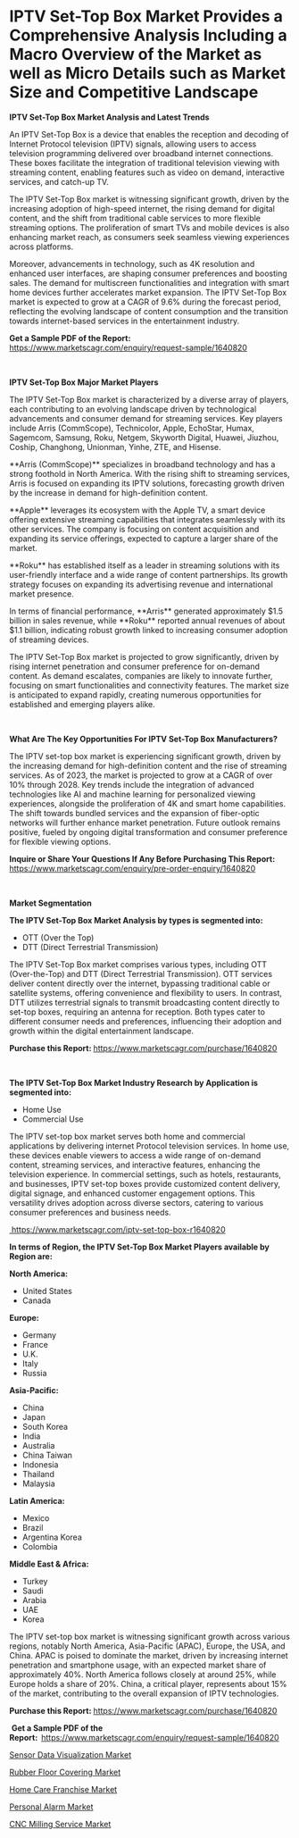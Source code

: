 <p><h1>IPTV Set-Top Box Market Provides a Comprehensive Analysis Including a Macro Overview of the Market as well as Micro Details such as Market Size and Competitive Landscape</h1></p><p><strong>IPTV Set-Top Box Market Analysis and Latest Trends</strong></p>
<p><p>An IPTV Set-Top Box is a device that enables the reception and decoding of Internet Protocol television (IPTV) signals, allowing users to access television programming delivered over broadband internet connections. These boxes facilitate the integration of traditional television viewing with streaming content, enabling features such as video on demand, interactive services, and catch-up TV. </p><p>The IPTV Set-Top Box market is witnessing significant growth, driven by the increasing adoption of high-speed internet, the rising demand for digital content, and the shift from traditional cable services to more flexible streaming options. The proliferation of smart TVs and mobile devices is also enhancing market reach, as consumers seek seamless viewing experiences across platforms. </p><p>Moreover, advancements in technology, such as 4K resolution and enhanced user interfaces, are shaping consumer preferences and boosting sales. The demand for multiscreen functionalities and integration with smart home devices further accelerates market expansion. The IPTV Set-Top Box market is expected to grow at a CAGR of 9.6% during the forecast period, reflecting the evolving landscape of content consumption and the transition towards internet-based services in the entertainment industry.</p></p>
<p><strong>Get a Sample PDF of the Report:&nbsp;</strong> <a href="https://www.marketscagr.com/enquiry/request-sample/1640820?utm_campaign=1261&utm_medium=2&utm_source=Github&utm_content=ia&utm_term=25092024&utm_id=iptv-set-top-box">https://www.marketscagr.com/enquiry/request-sample/1640820</a></p>
<p>&nbsp;</p>
<p><strong>IPTV Set-Top Box Major Market Players</strong></p>
<p><p>The IPTV Set-Top Box market is characterized by a diverse array of players, each contributing to an evolving landscape driven by technological advancements and consumer demand for streaming services. Key players include Arris (CommScope), Technicolor, Apple, EchoStar, Humax, Sagemcom, Samsung, Roku, Netgem, Skyworth Digital, Huawei, Jiuzhou, Coship, Changhong, Unionman, Yinhe, ZTE, and Hisense.</p><p>**Arris (CommScope)** specializes in broadband technology and has a strong foothold in North America. With the rising shift to streaming services, Arris is focused on expanding its IPTV solutions, forecasting growth driven by the increase in demand for high-definition content.</p><p>**Apple** leverages its ecosystem with the Apple TV, a smart device offering extensive streaming capabilities that integrates seamlessly with its other services. The company is focusing on content acquisition and expanding its service offerings, expected to capture a larger share of the market.</p><p>**Roku** has established itself as a leader in streaming solutions with its user-friendly interface and a wide range of content partnerships. Its growth strategy focuses on expanding its advertising revenue and international market presence.</p><p>In terms of financial performance, **Arris** generated approximately $1.5 billion in sales revenue, while **Roku** reported annual revenues of about $1.1 billion, indicating robust growth linked to increasing consumer adoption of streaming devices.</p><p>The IPTV Set-Top Box market is projected to grow significantly, driven by rising internet penetration and consumer preference for on-demand content. As demand escalates, companies are likely to innovate further, focusing on smart functionalities and connectivity features. The market size is anticipated to expand rapidly, creating numerous opportunities for established and emerging players alike.</p></p>
<p>&nbsp;</p>
<p><strong>What Are The Key Opportunities For IPTV Set-Top Box Manufacturers?</strong></p>
<p><p>The IPTV set-top box market is experiencing significant growth, driven by the increasing demand for high-definition content and the rise of streaming services. As of 2023, the market is projected to grow at a CAGR of over 10% through 2028. Key trends include the integration of advanced technologies like AI and machine learning for personalized viewing experiences, alongside the proliferation of 4K and smart home capabilities. The shift towards bundled services and the expansion of fiber-optic networks will further enhance market penetration. Future outlook remains positive, fueled by ongoing digital transformation and consumer preference for flexible viewing options.</p></p>
<p><strong>Inquire or Share Your Questions If Any Before Purchasing This Report:</strong> <a href="https://www.marketscagr.com/enquiry/pre-order-enquiry/1640820?utm_campaign=1261&utm_medium=2&utm_source=Github&utm_content=ia&utm_term=25092024&utm_id=iptv-set-top-box">https://www.marketscagr.com/enquiry/pre-order-enquiry/1640820</a></p>
<p>&nbsp;</p>
<p><strong>Market Segmentation</strong></p>
<p><strong>The IPTV Set-Top Box Market Analysis by types is segmented into:</strong></p>
<p><ul><li>OTT (Over the Top)</li><li>DTT (Direct Terrestrial Transmission)</li></ul></p>
<p><p>The IPTV Set-Top Box market comprises various types, including OTT (Over-the-Top) and DTT (Direct Terrestrial Transmission). OTT services deliver content directly over the internet, bypassing traditional cable or satellite systems, offering convenience and flexibility to users. In contrast, DTT utilizes terrestrial signals to transmit broadcasting content directly to set-top boxes, requiring an antenna for reception. Both types cater to different consumer needs and preferences, influencing their adoption and growth within the digital entertainment landscape.</p></p>
<p><strong>Purchase this Report:&nbsp;</strong><a href="https://www.marketscagr.com/purchase/1640820?utm_campaign=1261&utm_medium=2&utm_source=Github&utm_content=ia&utm_term=25092024&utm_id=iptv-set-top-box">https://www.marketscagr.com/purchase/1640820</a></p>
<p>&nbsp;</p>
<p><strong>The IPTV Set-Top Box Market Industry Research by Application is segmented into:</strong></p>
<p><ul><li>Home Use</li><li>Commercial Use</li></ul></p>
<p><p>The IPTV set-top box market serves both home and commercial applications by delivering internet Protocol television services. In home use, these devices enable viewers to access a wide range of on-demand content, streaming services, and interactive features, enhancing the television experience. In commercial settings, such as hotels, restaurants, and businesses, IPTV set-top boxes provide customized content delivery, digital signage, and enhanced customer engagement options. This versatility drives adoption across diverse sectors, catering to various consumer preferences and business needs.</p></p>
<p><a href="https://www.marketscagr.com/iptv-set-top-box-r1640820?utm_campaign=1261&utm_medium=2&utm_source=Github&utm_content=ia&utm_term=25092024&utm_id=iptv-set-top-box">&nbsp;https://www.marketscagr.com/iptv-set-top-box-r1640820</a></p>
<p><strong>In terms of Region, the IPTV Set-Top Box Market Players available by Region are:</strong></p>
<p>
    <p> <strong> North America: </strong>
        <ul>
            <li>United States</li>
            <li>Canada</li>
        </ul>
        </p> 
    <p> <strong> Europe: </strong>
        <ul>
            <li>Germany</li>
            <li>France</li>
            <li>U.K.</li>
            <li>Italy</li>
            <li>Russia</li>
        </ul>
        </p> 
    <p> <strong> Asia-Pacific: </strong>
        <ul>
            <li>China</li>
            <li>Japan</li>
            <li>South Korea</li>
            <li>India</li>
            <li>Australia</li>
            <li>China Taiwan</li>
            <li>Indonesia</li>
            <li>Thailand</li>
            <li>Malaysia</li>
        </ul>
        </p> 
    <p> <strong> Latin America: </strong>
        <ul>
            <li>Mexico</li>
            <li>Brazil</li>
            <li>Argentina Korea</li>
            <li>Colombia</li>
        </ul>
        </p> 
    <p> <strong> Middle East & Africa: </strong>
        <ul>
            <li>Turkey</li>
            <li>Saudi</li>
            <li>Arabia</li>
            <li>UAE</li>
            <li>Korea</li>
        </ul>
    </p>
    </p>
<p><p>The IPTV set-top box market is witnessing significant growth across various regions, notably North America, Asia-Pacific (APAC), Europe, the USA, and China. APAC is poised to dominate the market, driven by increasing internet penetration and smartphone usage, with an expected market share of approximately 40%. North America follows closely at around 25%, while Europe holds a share of 20%. China, a critical player, represents about 15% of the market, contributing to the overall expansion of IPTV technologies.</p></p>
<p><strong>Purchase this Report: </strong><a href="https://www.marketscagr.com/purchase/1640820?utm_campaign=1261&utm_medium=2&utm_source=Github&utm_content=ia&utm_term=25092024&utm_id=iptv-set-top-box">https://www.marketscagr.com/purchase/1640820</a></p>
<p>&nbsp;<strong>Get a Sample PDF of the Report:&nbsp;&nbsp;</strong><a href="https://www.marketscagr.com/enquiry/request-sample/1640820?utm_campaign=1261&utm_medium=2&utm_source=Github&utm_content=ia&utm_term=25092024&utm_id=iptv-set-top-box">https://www.marketscagr.com/enquiry/request-sample/1640820</a></p>
<p><strong></strong></p>
<p><p><a href="https://www.linkedin.com/pulse/insights-sensor-data-visualization-industry-market-financial-9y0nf?trackingId=uPAoL8XTSguat%2BW7nJqt%2BQ%3D%3D&utm_campaign=1261&utm_medium=2&utm_source=Github&utm_content=ia&utm_term=25092024&utm_id=iptv-set-top-box">Sensor Data Visualization Market</a></p><p><a href="https://issuu.com/reportprime-2/docs/rubber-floor-covering-market-size-2_34ef3d3cc069fe?utm_campaign=1261&utm_medium=2&utm_source=Github&utm_content=ia&utm_term=25092024&utm_id=iptv-set-top-box">Rubber Floor Covering Market</a></p><p><a href="https://www.linkedin.com/pulse/emerging-market-trends-regional-analysis-home-care-franchise-xlaic?trackingId=GOOGD1T3Swaa7AQ%2FOvSvww%3D%3D&utm_campaign=1261&utm_medium=2&utm_source=Github&utm_content=ia&utm_term=25092024&utm_id=iptv-set-top-box">Home Care Franchise Market</a></p><p><a href="https://issuu.com/reportprime-2/docs/personal-alarm-market-size-2030.ppt_057c3697f341a2?utm_campaign=1261&utm_medium=2&utm_source=Github&utm_content=ia&utm_term=25092024&utm_id=iptv-set-top-box">Personal Alarm Market</a></p><p><a href="https://www.linkedin.com/pulse/cnc-milling-service-industry-sector-new-technologies-market-l3vef?trackingId=T5hIPhj4SRijaI3lnaselg%3D%3D&utm_campaign=1261&utm_medium=2&utm_source=Github&utm_content=ia&utm_term=25092024&utm_id=iptv-set-top-box">CNC Milling Service Market</a></p></p>